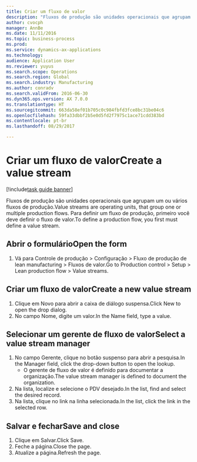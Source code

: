 ```yaml
--- 
title: Criar um fluxo de valor
description: "Fluxos de produção são unidades operacionais que agrupam um ou vários fluxos de produção."
author: cvocph
manager: AnnBe
ms.date: 11/11/2016
ms.topic: business-process
ms.prod: 
ms.service: dynamics-ax-applications
ms.technology: 
audience: Application User
ms.reviewer: yuyus
ms.search.scope: Operations
ms.search.region: Global
ms.search.industry: Manufacturing
ms.author: conradv
ms.search.validFrom: 2016-06-30
ms.dyn365.ops.version: AX 7.0.0
ms.translationtype: HT
ms.sourcegitcommit: 663da58ef01b705c0c984fbfd3fce8bc31be04c6
ms.openlocfilehash: 59fa33dbbf2b5e0d5fd2f7975c1ace71cdd383bd
ms.contentlocale: pt-br
ms.lasthandoff: 08/29/2017

---
```

# <a name="create-a-value-stream"></a><span data-ttu-id="c03cc-103">Criar um fluxo de valor</span><span class="sxs-lookup"><span data-stu-id="c03cc-103">Create a value stream</span></span>

[!include[task guide banner](../../includes/task-guide-banner.md)]

<span data-ttu-id="c03cc-104">Fluxos de produção são unidades operacionais que agrupam um ou vários fluxos de produção.</span><span class="sxs-lookup"><span data-stu-id="c03cc-104">Value streams are operating units, that group one or multiple production flows.</span></span> <span data-ttu-id="c03cc-105">Para definir um fluxo de produção, primeiro você deve definir o fluxo de valor.</span><span class="sxs-lookup"><span data-stu-id="c03cc-105">To define a production flow, you first must define a value stream.</span></span>


## <a name="open-the-form"></a><span data-ttu-id="c03cc-106">Abrir o formulário</span><span class="sxs-lookup"><span data-stu-id="c03cc-106">Open the form</span></span>
1. <span data-ttu-id="c03cc-107">Vá para Controle de produção > Configuração > Fluxo de produção de lean manufacturing > Fluxos de valor.</span><span class="sxs-lookup"><span data-stu-id="c03cc-107">Go to Production control > Setup > Lean production flow > Value streams.</span></span>

## <a name="create-a-new-value-stream"></a><span data-ttu-id="c03cc-108">Criar um fluxo de valor</span><span class="sxs-lookup"><span data-stu-id="c03cc-108">Create a new value stream</span></span>
1. <span data-ttu-id="c03cc-109">Clique em Novo para abrir a caixa de diálogo suspensa.</span><span class="sxs-lookup"><span data-stu-id="c03cc-109">Click New to open the drop dialog.</span></span>
2. <span data-ttu-id="c03cc-110">No campo Nome, digite um valor.</span><span class="sxs-lookup"><span data-stu-id="c03cc-110">In the Name field, type a value.</span></span>

## <a name="select-a-value-stream-manager"></a><span data-ttu-id="c03cc-111">Selecionar um gerente de fluxo de valor</span><span class="sxs-lookup"><span data-stu-id="c03cc-111">Select a value stream manager</span></span>
1. <span data-ttu-id="c03cc-112">No campo Gerente, clique no botão suspenso para abrir a pesquisa.</span><span class="sxs-lookup"><span data-stu-id="c03cc-112">In the Manager field, click the drop-down button to open the lookup.</span></span>
    * <span data-ttu-id="c03cc-113">O gerente de fluxo de valor é definido para documentar a organização.</span><span class="sxs-lookup"><span data-stu-id="c03cc-113">The value stream manager is defined to document the organization.</span></span>  
2. <span data-ttu-id="c03cc-114">Na lista, localize e selecione o PDV desejado.</span><span class="sxs-lookup"><span data-stu-id="c03cc-114">In the list, find and select the desired record.</span></span>
3. <span data-ttu-id="c03cc-115">Na lista, clique no link na linha selecionada.</span><span class="sxs-lookup"><span data-stu-id="c03cc-115">In the list, click the link in the selected row.</span></span>

## <a name="save-and-close"></a><span data-ttu-id="c03cc-116">Salvar e fechar</span><span class="sxs-lookup"><span data-stu-id="c03cc-116">Save and close</span></span>
1. <span data-ttu-id="c03cc-117">Clique em Salvar.</span><span class="sxs-lookup"><span data-stu-id="c03cc-117">Click Save.</span></span>
2. <span data-ttu-id="c03cc-118">Feche a página.</span><span class="sxs-lookup"><span data-stu-id="c03cc-118">Close the page.</span></span>
3. <span data-ttu-id="c03cc-119">Atualize a página.</span><span class="sxs-lookup"><span data-stu-id="c03cc-119">Refresh the page.</span></span>


